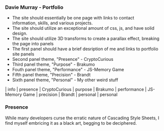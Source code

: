 ### Davie Murray - Portfolio
* The site should essentially be one page with links to contact information, skills, and various projects.
* The site should utilize an exceptional amount of css, js, and have solid design.
* The site should utilize 3D transforms to create a parallax effect, breaking the page into panels
* The first panel should have a brief desription of me and links to portfolio site panels
* Second panel theme, "Presence" - CryptoCurious
* Third panel theme, "Purpose" - Brakumo
* Fouth panel theme, "Performance" - JS-Memory Game
* Fifth panel theme, "Precision" - Brandt
* Sixth panel theme, "Personal" - My other weird stuff

| info
                | presence
| CryptoCurious
                | purpose
| Brakumo
                | performance
| JS-Memory Game
                | precision
| Brandt
                | personal
| personal

### Presence


While many developers curse the erratic nature of Cascading Style Sheets, I find myself embricing it as a black art, begging to be deciphered.